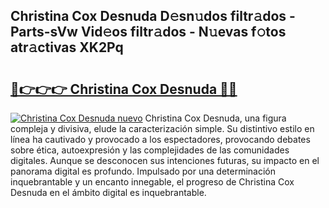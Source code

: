 ## Christina Cox Desnuda D𝚎sn𝚞dos filtr𝚊dos - Parts-sVw Vid𝚎os filtr𝚊dos - N𝚞evas f𝚘tos atr𝚊ctivas XK2Pq

# <h2><a href="http://mb0fyx.tromn.icu/?c=Christina+Cox+Desnuda">🔗👉👉👉 Christina Cox Desnuda 🔗🔗</a></h2>

[![Christina Cox Desnuda nuevo](https://i.imgur.com/pEAQMta.gif)](http://mb0fyx.tromn.icu/?c=Christina+Cox+Desnuda)
Christina Cox Desnuda, una figura compleja y divisiva, elude la caracterización simple. Su distintivo estilo en línea ha cautivado y provocado a los espectadores, provocando debates sobre ética, autoexpresión y las complejidades de las comunidades digitales. Aunque se desconocen sus intenciones futuras, su impacto en el panorama digital es profundo. Impulsado por una determinación inquebrantable y un encanto innegable, el progreso de Christina Cox Desnuda en el ámbito digital es inquebrantable.
